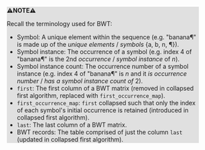 <div style="margin:2em; background-color: #e0e0e0;">

<strong>⚠️NOTE️️️⚠️</strong>

Recall the terminology used for BWT:

 * Symbol: A unique element within the sequence (e.g. "banana¶" is made up of the *unique elements* / *symbols* {a, b, n, ¶}).
 * Symbol instance: The occurrence of a symbol (e.g. index 4 of "banana¶" is the 2nd *occurrence* / *symbol instance* of *n*).
 * Symbol instance count: The occurrence number of a symbol instance (e.g. index 4 of "banana¶" is *n* and it *is occurrence number* / *has a symbol instance count of* 2).
 * `first`: The first column of a BWT matrix (removed in collapsed first algorithm, replaced with `first_occurrence_map`).
 * `first_occurrence_map`: `first` collapsed such that only the index of each symbol's initial occurrence is retained (introduced in collapsed first algorithm).
 * `last`: The last column of a BWT matrix.
 * BWT records: The table comprised of just the column `last` (updated in collapsed first algorithm).
</div>

